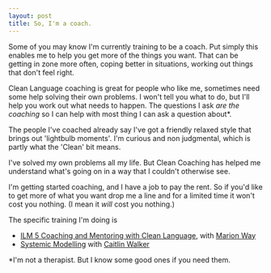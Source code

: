 ```yaml
---
layout: post
title: So, I'm a coach.
---
```

Some of you may know I'm currently training to be a coach. Put simply this enables me to help you get more of the things you want. That can be getting in zone more often, coping better in situations, working out things that don't feel right.

Clean Language coaching is great for people who like me, sometimes need some help solving their own problems. I won't tell you what to do, but I'll help you work out what needs to happen. The questions I ask *are the coaching* so I can help with most thing I can ask a question about*.

The people I've coached already say I've got a friendly relaxed style that brings out 'lightbulb moments'. I'm curious and non judgmental, which is partly what the 'Clean' bit means.

I've solved my own problems all my life. But Clean Coaching has helped me understand what's going on in a way that I couldn't otherwise see.

I'm getting started coaching, and I have a job to pay the rent. So if you'd like to get more of what you want drop me a line and for a limited time it won't cost you nothing. (I mean it *will* cost you nothing.)


The specific training I'm doing is
* [ILM 5 Coaching and Mentoring with Clean Language](https://cleanlearning.co.uk/does/detail/ilm-level-5-certificate-coaching-mentoring), with [Marion Way](https://cleanlearning.co.uk/are/marian-way)
* [Systemic Modelling](https://cleanlearning.co.uk/resources/faq/what-is-systemic-modelling) with [Caitlin Walker](https://cleanlearning.co.uk/are/caitlin-walker)

*I'm not a therapist. But I know some good ones if you need them.
